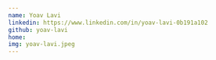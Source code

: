 ```yaml
---
name: Yoav Lavi
linkedin: https://www.linkedin.com/in/yoav-lavi-0b191a102
github: yoav-lavi
home:
img: yoav-lavi.jpeg
---
```

